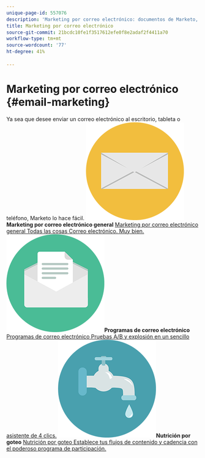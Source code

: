 ```yaml
---
unique-page-id: 557076
description: 'Marketing por correo electrónico: documentos de Marketo, documentación del producto'
title: Marketing por correo electrónico
source-git-commit: 21bcdc10fe1f3517612efe0f8e2adaf2f4411a70
workflow-type: tm+mt
source-wordcount: '77'
ht-degree: 41%

---
```



# Marketing por correo electrónico {#email-marketing}

Ya sea que desee enviar un correo electrónico al escritorio, tableta o teléfono, Marketo lo hace fácil.
**![Marketing por correo electrónico general](assets/office-27.png)Marketing por correo electrónico general** [Marketing por correo electrónico general Todas las cosas Correo electrónico. Muy bien.](https://docs.marketo.com/es/display/DOCS/General)     **![Programas de correo electrónico](assets/chat-messages-10.png)Programas de correo electrónico** [Programas de correo electrónico Pruebas A/B y explosión en un sencillo asistente de 4 clics.](https://docs.marketo.com/es/display/DOCS/Email+Programs)     **![Nutrición por goteo](assets/ecology-14.png)Nutrición por goteo** [Nutrición por goteo Establece tus flujos de contenido y cadencia con el poderoso programa de participación.](https://docs.marketo.com/es/display/DOCS/Drip+Nurturing)
